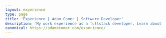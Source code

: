 ```yaml
---
layout: experience
type: page
title: 'Experience | Adam Comer | Software Developer'
description: 'My work experience as a fullstack developer. Learn about the roles I’ve had and the skills I’ve gained along the way.'
canonical: https://adambcomer.com/experience/
---
```

